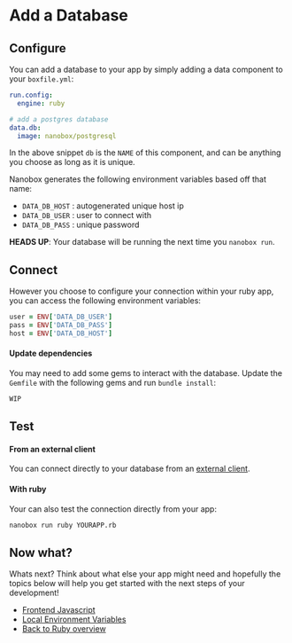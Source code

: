 # Add a Database

## Configure
You can add a database to your app by simply adding a data component to your `boxfile.yml`:

<div class="meta expand" data-method="snippet" data-params="data.db" ></div>

```yaml
run.config:
  engine: ruby

# add a postgres database
data.db:
  image: nanobox/postgresql
```

In the above snippet `db` is the `NAME` of this component, and can be anything you choose as long as it is unique.

Nanobox generates the following environment variables based off that name:

* `DATA_DB_HOST` : autogenerated unique host ip
* `DATA_DB_USER` : user to connect with
* `DATA_DB_PASS` : unique password

**HEADS UP**: Your database will be running the next time you `nanobox run`.

## Connect
However you choose to configure your connection within your ruby app, you can access the following environment variables:

```ruby
user = ENV['DATA_DB_USER']
pass = ENV['DATA_DB_PASS']
host = ENV['DATA_DB_HOST']
```

#### Update dependencies
You may need to add some gems to interact with the database. Update the `Gemfile` with the following gems and run `bundle install`:

```bash
WIP
```

## Test

#### From an external client
You can connect directly to your database from an <a href="https://docs.nanobox.io/local-dev/managing-local-data/" target="\_blank">external client</a>.

#### With ruby
Your can also test the connection directly from your app:

```bash
nanobox run ruby YOURAPP.rb
```

## Now what?
Whats next? Think about what else your app might need and hopefully the topics below will help you get started with the next steps of your development!

* [Frontend Javascript](/ruby/generic/frontend-javascript)
* [Local Environment Variables](/ruby/generic/local-evars)
* [Back to Ruby overview](/ruby/generic/)
